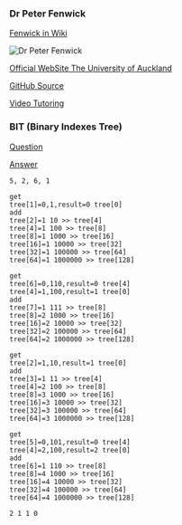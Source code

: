 
### Dr Peter Fenwick

[Fenwick in Wiki](https://en.wikipedia.org/wiki/Fenwick_tree)

![Dr Peter Fenwick](https://cloud.githubusercontent.com/assets/5623445/23033823/894ce872-f447-11e6-969d-8373e07b5ec5.png)

[Official WebSite The University of Auckland](https://www.cs.auckland.ac.nz/~peter-f/)



[GitHub Source](https://github.com/ProgrammingJack/Algorithm-DataStructures)

[Video Tutoring](https://www.youtube.com/watch?v=v_wj_mOAlig)


### BIT (Binary Indexes Tree)

[Question](https://leetcode.com/problems/count-of-smaller-numbers-after-self/)

[Answer](https://discuss.leetcode.com/topic/31910/7ms-java-solution-using-binary-indexed-tree/2)


```
5, 2, 6, 1

get
tree[1]=0,1,result=0 tree[0]
add
tree[2]=1 10 >> tree[4]
tree[4]=1 100 >> tree[8]
tree[8]=1 1000 >> tree[16]
tree[16]=1 10000 >> tree[32]
tree[32]=1 100000 >> tree[64]
tree[64]=1 1000000 >> tree[128]

get
tree[6]=0,110,result=0 tree[4]
tree[4]=1,100,result=1 tree[0]
add
tree[7]=1 111 >> tree[8]
tree[8]=2 1000 >> tree[16]
tree[16]=2 10000 >> tree[32]
tree[32]=2 100000 >> tree[64]
tree[64]=2 1000000 >> tree[128]

get
tree[2]=1,10,result=1 tree[0]
add
tree[3]=1 11 >> tree[4]
tree[4]=2 100 >> tree[8]
tree[8]=3 1000 >> tree[16]
tree[16]=3 10000 >> tree[32]
tree[32]=3 100000 >> tree[64]
tree[64]=3 1000000 >> tree[128]

get
tree[5]=0,101,result=0 tree[4]
tree[4]=2,100,result=2 tree[0]
add
tree[6]=1 110 >> tree[8]
tree[8]=4 1000 >> tree[16]
tree[16]=4 10000 >> tree[32]
tree[32]=4 100000 >> tree[64]
tree[64]=4 1000000 >> tree[128]

2 1 1 0 
```
